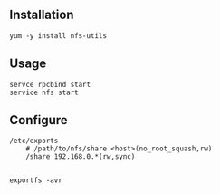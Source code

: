 ## Installation
```
yum -y install nfs-utils
```
## Usage
```
servce rpcbind start
service nfs start
```

## Configure
```
/etc/exports
    # /path/to/nfs/share <host>(no_root_squash,rw)
    /share 192.168.0.*(rw,sync)


exportfs -avr 
```
